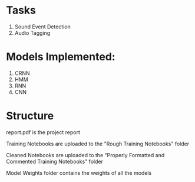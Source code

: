 # Tasks
1. Sound Event Detection
2. Audio Tagging

# Models Implemented:
1. CRNN
2. HMM
3. RNN
4. CNN

# Structure
report.pdf is the project report

Training Notebooks are uploaded to the "Rough Training Notebooks" folder

Cleaned Notebooks are uploaded to the "Properly Formatted and Commented Training Notebooks" folder

Model Weights folder contains the weights of all the models
